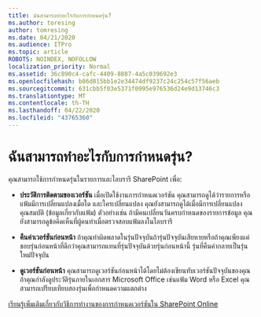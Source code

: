 ```yaml
---
title: ฉันสามารถทําอะไรกับการกําหนดรุ่น?
ms.author: toresing
author: tomresing
ms.date: 04/21/2020
ms.audience: ITPro
ms.topic: article
ROBOTS: NOINDEX, NOFOLLOW
localization_priority: Normal
ms.assetid: 36c890c4-cafc-4409-8887-4a5c039692e3
ms.openlocfilehash: b86d815bb1e2e34474df9237c24c254c57f56aeb
ms.sourcegitcommit: 631cbb5f03e5371f0995e976536d24e9d13746c3
ms.translationtype: MT
ms.contentlocale: th-TH
ms.lasthandoff: 04/22/2020
ms.locfileid: "43765360"
---
```

# <a name="what-can-i-do-with-versioning"></a>ฉันสามารถทําอะไรกับการกําหนดรุ่น?

คุณสามารถใช้การกําหนดรุ่นในรายการและไลบรารี SharePoint เพื่อ:
  
- **ประวัติการติดตามของเวอร์ชัน** เมื่อเปิดใช้งานการกําหนดเวอร์ชัน คุณสามารถดูได้ว่ารายการหรือแฟ้มมีการเปลี่ยนแปลงเมื่อใด และใครเปลี่ยนแปลง คุณยังสามารถดูได้เมื่อมีการเปลี่ยนแปลงคุณสมบัติ (ข้อมูลเกี่ยวกับแฟ้ม) ตัวอย่างเช่น ถ้ามีคนเปลี่ยนวันครบกําหนดของรายการข้อมูล คุณยังสามารถดูข้อคิดเห็นที่ผู้คนทําเมื่อตรวจสอบแฟ้มลงในไลบรารี 
    
- **คืนค่าเวอร์ชันก่อนหน้า** ถ้าคุณทําผิดพลาดในรุ่นปัจจุบันถ้ารุ่นปัจจุบันเสียหายหรือถ้าคุณเพียงแค่ชอบรุ่นก่อนหน้าที่ดีกว่าคุณสามารถแทนที่รุ่นปัจจุบันด้วยรุ่นก่อนหน้านี้ รุ่นที่คืนค่ากลายเป็นรุ่นใหม่ปัจจุบัน 
    
- **ดูเวอร์ชันก่อนหน้า** คุณสามารถดูเวอร์ชันก่อนหน้าได้โดยไม่ต้องเขียนทับเวอร์ชันปัจจุบันของคุณ ถ้าคุณกําลังดูประวัติรุ่นภายในเอกสาร Microsoft Office เช่นแฟ้ม Word หรือ Excel คุณสามารถเปรียบเทียบสองรุ่นเพื่อกําหนดความแตกต่าง 
    
[เรียนรู้เพิ่มเติมเกี่ยวกับวิธีการทํางานของการกําหนดเวอร์ชันใน SharePoint Online](https://go.microsoft.com/fwlink/?linkid=875710)
  

